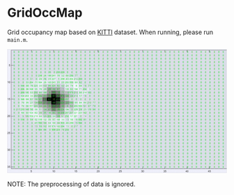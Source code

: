 # GridOccMap
Grid occupancy map based on [KITTI](http://www.cvlibs.net/datasets/kitti/) dataset. When running, please run `main.m`. 

![result](./data/ScreenGifx.gif)

NOTE: The preprocessing of data is ignored.
